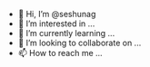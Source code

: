 - 👋 Hi, I’m @seshunag
- 👀 I’m interested in ...
- 🌱 I’m currently learning ...
- 💞️ I’m looking to collaborate on ...
- 📫 How to reach me ...

<!---
seshunag/seshunag is a ✨ special ✨ repository because its `README.md` (this file) appears on your GitHub profile.
You can click the Preview link to take a look at your changes.
--->
